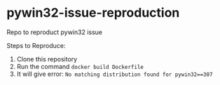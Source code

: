 # pywin32-issue-reproduction
Repo to reproduct pywin32 issue


Steps to Reproduce:
1) Clone this repository
2) Run the command `docker build Dockerfile`
3) It will give error: `No matching distribution found for pywin32==307`

